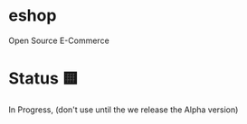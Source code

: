 # eshop 

Open Source E-Commerce

# Status 🟨

In Progress, (don't use until the we release the Alpha version)
